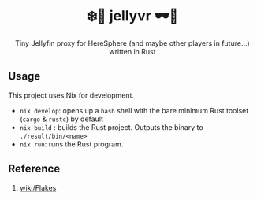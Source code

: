 <div align=center>

# ❄️🎥 jellyvr 🕶️🦀

Tiny Jellyfin proxy for HereSphere (and maybe other players in future...) written in Rust

</div>

## Usage
This project uses Nix for development.

- `nix develop`: opens up a `bash` shell with the bare minimum Rust toolset (`cargo` & `rustc`) by default
- `nix build` : builds the Rust project. Outputs the binary to `./result/bin/<name>`
- `nix run`: runs the Rust program.


## Reference

1. [wiki/Flakes](https://nixos.wiki/wiki/Flakes)
